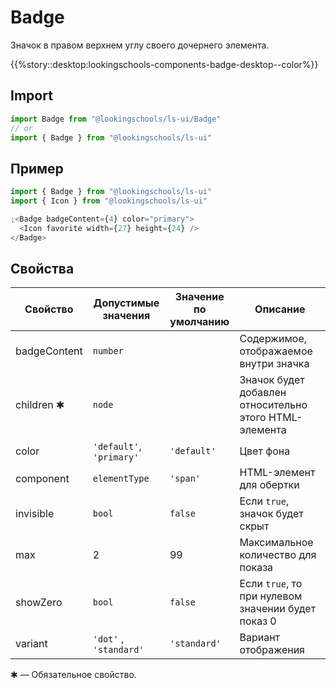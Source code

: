 # Badge

Значок в правом верхнем углу своего дочернего элемента.

{{%story::desktop:lookingschools-components-badge-desktop--color%}}

## Import

```js
import Badge from "@lookingschools/ls-ui/Badge"
// or
import { Badge } from "@lookingschools/ls-ui"
```

## Пример

```js
import { Badge } from "@lookingschools/ls-ui"
import { Icon } from "@lookingschools/ls-ui"

;<Badge badgeContent={4} color="primary">
  <Icon favorite width={27} height={24} />
</Badge>
```

## Свойства

| Свойство     | Допустимые <br/>значения | Значение <br/> по умолчанию | Описание                                               |
| ------------ | ------------------------ | --------------------------- | ------------------------------------------------------ |
| badgeContent | `number`                 |                             | Содержимое, отображаемое внутри значка                 |
| children ✱   | `node`                   |                             | Значок будет добавлен относительно этого HTML-элемента |
| color        | `'default'`, `'primary'` | `'default'`                 | Цвет фона                                              |
| component    | `elementType`            | `'span'`                    | HTML-элемент для обертки                               |
| invisible    | `bool`                   | `false`                     | Если `true`, значок будет скрыт                        |
| max          | 2                        | 99                          | Максимальное количество для показа                     |
| showZero     | `bool`                   | `false`                     | Если `true`, то при нулевом значении будет показ 0     |
| variant      | `'dot'` , `'standard'`   | `'standard'`                | Вариант отображения                                    |

✱ — Обязательное свойство.
